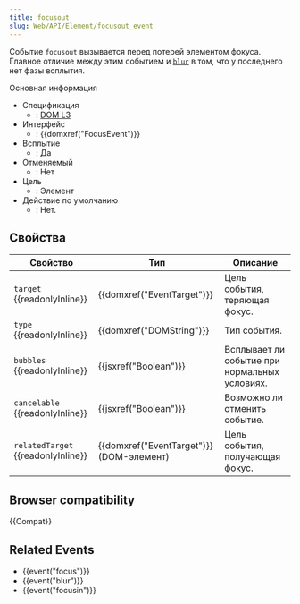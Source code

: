 ```yaml
---
title: focusout
slug: Web/API/Element/focusout_event
---
```


Событие `focusout` вызывается перед потерей элементом фокуса. Главное отличие между этим событием и [`blur`](</ru/docs/Mozilla_event_reference/blur_(event)>) в том, что у последнего нет фазы всплытия.

Основная информация

- Спецификация
  - : [DOM L3](http://www.w3.org/TR/DOM-Level-3-Events/#event-type-focusout)
- Интерфейс
  - : {{domxref("FocusEvent")}}
- Всплытие
  - : Да
- Отменяемый
  - : Нет
- Цель
  - : Элемент
- Действие по умолчанию
  - : Нет.

## Свойства

| Свойство                           | Тип                                      | Описание                                      |
| ---------------------------------- | ---------------------------------------- | --------------------------------------------- |
| `target` {{readonlyInline}}        | {{domxref("EventTarget")}}               | Цель события, теряющая фокус.                 |
| `type` {{readonlyInline}}          | {{domxref("DOMString")}}                 | Тип события.                                  |
| `bubbles` {{readonlyInline}}       | {{jsxref("Boolean")}}                    | Всплывает ли событие при нормальных условиях. |
| `cancelable` {{readonlyInline}}    | {{jsxref("Boolean")}}                    | Возможно ли отменить событие.                 |
| `relatedTarget` {{readonlyInline}} | {{domxref("EventTarget")}} (DOM-элемент) | Цель события, получающая фокус.               |

## Browser compatibility

{{Compat}}

## Related Events

- {{event("focus")}}
- {{event("blur")}}
- {{event("focusin")}}
